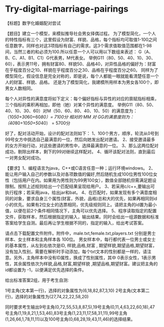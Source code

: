 # Try-digital-marriage-pairings
【标题】数字化婚姻配对尝试

【题目】建立一个模型，来模拟推导社会男女择偶过程。
为了模型简化，一个人的特性指标有三个，这里假设为财富、样貌、品格，每个指标均可取值1-100之间任意数字。同样也对这3项指标有自己的需求。这3个需求值取值范围都在1-98间，当然三者的和必须为100.所以任意一个人可以用以下数组来表述：
G（A、B、C、A1、B1、C1）G代表男，M代表女。
举例G11（80、50、40、10、30、60），表示男11号，拥有财富80、样貌50、品格40，对异性品格的偏好为：财富在乎程度百分之10、样貌在乎程度百分之30、品格在乎程度百分之60。
同样为了模型简化，假设信息是完全对称的，即是说，每个人都能一眼就能看清楚任意一个人的财富、样貌、品格。
还是为了模型简化，我建模所用样本为男女各100个，即男女人数相同。

每个人对异性的满意度将如下定义：每个偏好指标与异性的对应的禀赋指标相乘，三个指标的乘积再相加，即他（她）对某个异性的满意度。
举例G11（80、50、40、10、30、60）对M（50、60、80、40、10、50）的满意度为：（10*50+30*60+60*80）= 7100分
相对的 MM 对 GG的满意度则为：（40*80+10*50+50*40） = 5700分

好了，配对活动开始，设计的配对法则如下：
1、100个男方，顺序，轮流从0号到99号女方中挑选自己最满意的一位，然后向她发出配对邀请。
2、接受邀请最多的女方开始行动，对这些邀请的男性中，选择最满意的一位。
3、那么这两位配对成功，剔除出样本，剩下的99对继续这样配对。
4、循环该配对法则，直到最后一对男女配对成功。

【要求】1、编程语言为java，C++或C语言任意一种；运行环境windows。
2、能让用户输入自己的参数以及对各项数值的偏好,然后随机生成100位男性100位女性（包括用户在内。如果用为男性则为99男100女），数值全部随机但需满足题设限制。按照上述规则给出一个匹配结果呈现给用户。
3、若采用c/c++,要输出可执行程序；若采用java，给出jar和bat。
4、在匹配时，如果发现有多个满意度相同的对象，要求自身三个属性(财富，外貌，品格)总和大的优先，如果再相同则id小的优先。如果有2位女士的选票相同，优先级规则同上。请把主角的id置为最小值，以便在前2个条件相同情况下，主角可以优先选择。
5、程序读取指定的配置文件，获取样本，然后根据指定的输入，输出结果。同时会给出一组源数据和标准答案给学生自测。最后再让学生根据不同的，指定的输入，给出考试答案。

  请点击下载配置文件附件。附件中，male.txt,female.txt,players.txt 分别是男士样本、女士样本和主角样本各 100位。 男女样本中，每行都代表一位男士或女士的基本属性，从左到右依次是ID, 样貌,品格,财富 , 期望样貌,期望品格,期望财富，没有加入性别，需要在解析时手动添加，每个txt文本的性别都是一样的，请注意。另外，主角样本中没有ID属性，换成了性别属性，其中 0表示女性，1表示男性，其余属性依次为样貌,品格,财富,期望样貌 ,期望品格,期望财富。建议把主角的id都设置为 -1，以便满足优先选择的条件。

给出标准答案2组，用于考生自测:

1号主角(文本第一行)，选择的对象属性为(6,18,82,87,3,10)
2号主角(文本第二行)，选择的对象属性为(27,74,22,22,58,20)

同时要求考生输出9号主角(0,72,55,53,8,87,5),19号主角(0,11,4,63,22,60,18),47号主角(1,19,8,21,1,53,46),83号主角(1,23,11,17,58,31,11),99号主角(1,26,66,1,78,11,11)以及100号主角(0,68,28,19,43,11,46)的选择结果。
